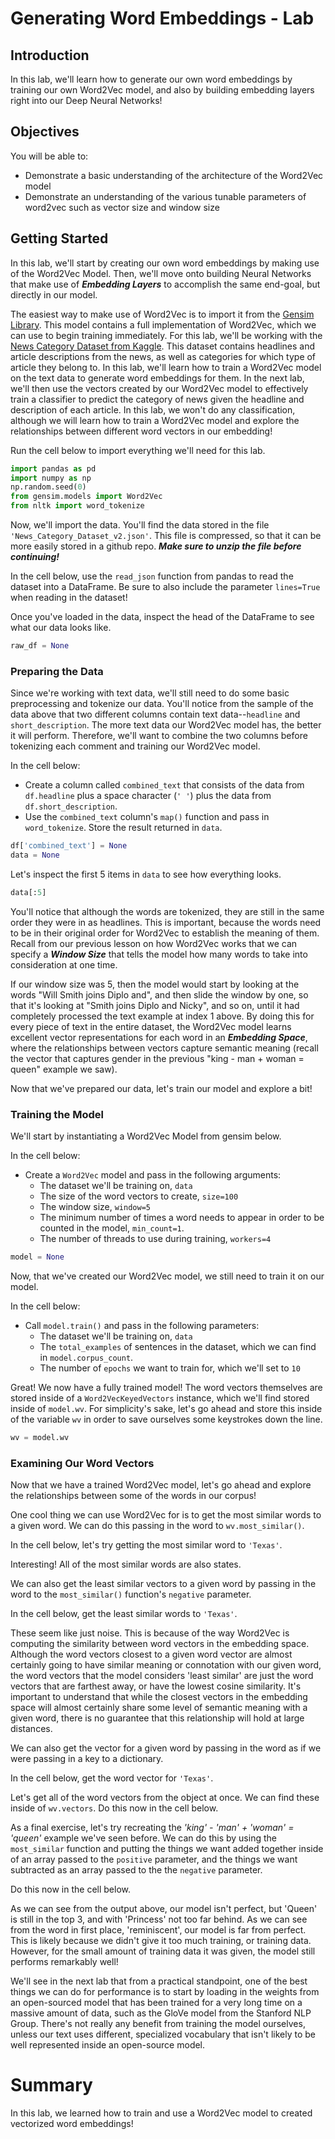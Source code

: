 
# Generating Word Embeddings - Lab

## Introduction

In this lab, we'll learn how to generate our own word embeddings by training our own Word2Vec model, and also by building embedding layers right into our Deep Neural Networks!

## Objectives

You will be able to:

* Demonstrate a basic understanding of the architecture of the Word2Vec model
* Demonstrate an understanding of the various tunable parameters of word2vec such as vector size and window size

## Getting Started

In this lab, we'll start by creating our own word embeddings by making use of the Word2Vec Model. Then, we'll move onto building Neural Networks that make use of **_Embedding Layers_** to accomplish the same end-goal, but directly in our model. 

The easiest way to make use of Word2Vec is to import it from the [Gensim Library](https://radimrehurek.com/gensim/). This model contains a full implementation of Word2Vec, which we can use to begin training immediately. For this lab, we'll be working with the [News Category Dataset from Kaggle](https://www.kaggle.com/rmisra/news-category-dataset/version/2#_=_).  This dataset contains headlines and article descriptions from the news, as well as categories for which type of article they belong to.  In this lab, we'll learn how to train a Word2Vec model on the text data to generate word embeddings for them. In the next lab, we'll then use the vectors created by our Word2Vec model to effectively train a classifier to predict the category of news given the headline and description of each article. In this lab, we won't do any classification, although we will learn how to train a Word2Vec model and explore the relationships between different word vectors in our embedding!

Run the cell below to import everything we'll need for this lab. 


```python
import pandas as pd
import numpy as np
np.random.seed(0)
from gensim.models import Word2Vec
from nltk import word_tokenize
```

Now, we'll import the data. You'll find the data stored in the file `'News_Category_Dataset_v2.json'`.  This file is compressed, so that it can be more easily stored in a github repo. **_Make sure to unzip the file before continuing!_**

In the cell below, use the `read_json` function from pandas to read the dataset into a DataFrame. Be sure to also include the parameter `lines=True` when reading in the dataset!

Once you've loaded in the data, inspect the head of the DataFrame to see what our data looks like. 


```python
raw_df = None
```

### Preparing the Data

Since we're working with text data, we'll still need to do some basic preprocessing and tokenize our data. You'll notice from the sample of the data above that two different columns contain text data--`headline` and `short_description`. The more text data our Word2Vec model has, the better it will perform. Therefore, we'll want to combine the two columns before tokenizing each comment and training our Word2Vec model. 

In the cell below:

* Create a column called `combined_text` that consists of the data from `df.headline` plus a space character (`' '`) plus the data from `df.short_description`.
* Use the `combined_text` column's `map()` function and pass in `word_tokenize`. Store the result returned in `data`.


```python
df['combined_text'] = None
data = None
```

Let's inspect the first 5 items in `data` to see how everything looks. 


```python
data[:5]
```

You'll notice that although the words are tokenized, they are still in the same order they were in as headlines. This is important, because the words need to be in their original order for Word2Vec to establish the meaning of them. Recall from our previous lesson on how Word2Vec works that we can specify a  **_Window Size_** that tells the model how many words to take into consideration at one time. 

If our window size was 5, then the model would start by looking at the words "Will Smith joins Diplo and", and then slide the window by one, so that it's looking at "Smith joins Diplo and Nicky", and so on, until it had completely processed the text example at index 1 above. By doing this for every piece of text in the entire dataset, the Word2Vec model learns excellent vector representations for each word in an **_Embedding Space_**, where the relationships between vectors capture semantic meaning (recall the vector that captures gender in the previous "king - man + woman = queen" example we saw).

Now that we've prepared our data, let's train our model and explore a bit!

### Training the Model

We'll start by instantiating a Word2Vec Model from gensim below. 

In the cell below:

* Create a `Word2Vec` model and pass in the following arguments:
    * The dataset we'll be training on, `data`
    * The size of the word vectors to create, `size=100`
    * The window size, `window=5`
    * The minimum number of times a word needs to appear in order to be counted in  the model, `min_count=1`.
    * The number of threads to use during training, `workers=4`


```python
model = None
```

Now, that we've created our Word2Vec model, we still need to train it on our model. 

In the cell below:

* Call `model.train()` and pass in the following parameters:
    * The dataset we'll be training on, `data`
    * The `total_examples`  of sentences in the dataset, which we can find in `model.corpus_count`. 
    * The number of `epochs` we want to train for, which we'll set to `10`

Great! We now have a fully trained model! The word vectors themselves are stored inside of a `Word2VecKeyedVectors` instance, which we'll find stored inside of `model.wv`. For simplicity's sake, let's go ahead and store this inside of the variable `wv` in order to save ourselves some keystrokes down the line. 


```python
wv = model.wv
```

### Examining Our Word Vectors

Now that we have a trained Word2Vec model, let's go ahead and explore the relationships between some of the words in our corpus! 

One cool thing we can use Word2Vec for is to get the most similar words to a given word. We can do this passing in the word to `wv.most_similar()`. 

In the cell below, let's try getting the most similar word to `'Texas'`.

Interesting! All of the most similar words are also states. 

We can also get the least similar vectors to a given word by passing in the word to the `most_similar()` function's `negative` parameter. 

In the cell below, get the least similar words to `'Texas'`.

These seem like just noise. This is because of the way Word2Vec is computing the similarity between word vectors in the embedding space. Although the word vectors closest to a given word vector are almost certainly going to have similar meaning or connotation with our given word, the word vectors that the model considers 'least similar' are just the word vectors that are farthest away, or have the lowest cosine similarity. It's important to understand that while the closest vectors in the embedding space will almost certainly share some level of semantic meaning with a given word, there is no guarantee that this relationship will hold at large distances. 

We can also get the vector for a given word by passing in the word as if we were passing in a key to a dictionary. 

In the cell below, get the word vector for `'Texas'`.

Let's get all of the word vectors from the object at once. We can find these inside of `wv.vectors`.  Do this now in the cell below.  

As a final exercise, let's try recreating the _'king' - 'man' + 'woman' = 'queen'_ example we've seen before. We can do this by using the `most_similar` function and putting the things we want added together inside of an array passed to the `positive` parameter, and the things we want subtracted as an array passed to the the `negative` parameter. 

Do this now in the cell below. 

As we can see from the output above, our model isn't perfect, but 'Queen' is still in the top 3, and with 'Princess' not too far behind. As we can see from the word in first place, 'reminiscent', our model is far from perfect. This is likely because we didn't give it too much training, or training data. However, for the small amount of training data it was given, the model still performs remarkably well! 

We'll see in the next lab that from a practical standpoint, one of the best things we can do for performance is to start by loading in the weights from an open-sourced model that has been trained for a very long time on a massive amount of data, such as the GloVe model from the Stanford NLP Group. There's not really any benefit from training the model ourselves, unless our text uses different, specialized vocabulary that isn't likely to be well represented inside an open-source model.

# Summary

In this lab, we learned how to train and use a Word2Vec model to created vectorized word embeddings!
